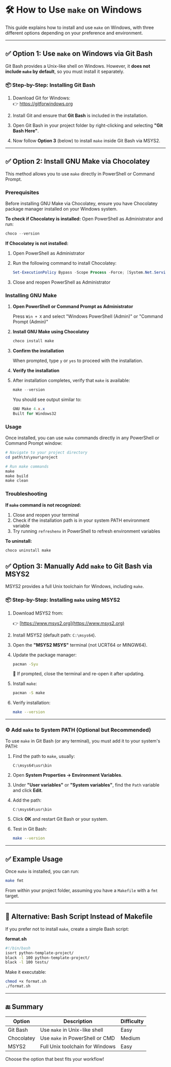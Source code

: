# 🛠️ How to Use `make` on Windows

This guide explains how to install and use `make` on Windows, with three different options depending on your preference and environment.

---

## ✅ Option 1: Use `make` on Windows via Git Bash

Git Bash provides a Unix-like shell on Windows. However, it **does not include `make` by default**, so you must install it separately.

### 📦 Step-by-Step: Installing Git Bash

1. Download Git for Windows:  
   👉 https://gitforwindows.org

2. Install Git and ensure that **Git Bash** is included in the installation.

3. Open Git Bash in your project folder by right-clicking and selecting **"Git Bash Here"**.

4. Now follow **Option 3** (below) to install `make` inside Git Bash via MSYS2.

---

## ✅ Option 2: Install GNU Make via Chocolatey

This method allows you to use `make` directly in PowerShell or Command Prompt.

### Prerequisites

Before installing GNU Make via Chocolatey, ensure you have Chocolatey package manager installed on your Windows system.

**To check if Chocolatey is installed:**
Open PowerShell as Administrator and run:
```powershell
choco --version
```

**If Chocolatey is not installed:**

1. Open PowerShell as Administrator
2. Run the following command to install Chocolatey:

    ```powershell
    Set-ExecutionPolicy Bypass -Scope Process -Force; [System.Net.ServicePointManager]::SecurityProtocol = [System.Net.ServicePointManager]::SecurityProtocol -bor 3072; iex ((New-Object System.Net.WebClient).DownloadString('https://community.chocolatey.org/install.ps1'))
    ```
   
3. Close and reopen PowerShell as Administrator

### Installing GNU Make

1. **Open PowerShell or Command Prompt as Administrator**

    Press `Win + X` and select "Windows PowerShell (Admin)" or "Command Prompt (Admin)"

2. **Install GNU Make using Chocolatey**

    ```powershell
    choco install make
    ```

3. **Confirm the installation**

    When prompted, type `y` or `yes` to proceed with the installation.

4. **Verify the installation**

5. After installation completes, verify that `make` is available:

    ```powershell
    make --version
    ```
   
    You should see output similar to:

    ```powershell
    GNU Make 4.x.x
    Built for Windows32
    ```

### Usage

Once installed, you can use `make` commands directly in any PowerShell or Command Prompt window:

```powershell
# Navigate to your project directory
cd path\to\your\project

# Run make commands
make
make build
make clean
```

### Troubleshooting

**If `make` command is not recognized:**
1. Close and reopen your terminal
2. Check if the installation path is in your system PATH environment variable
3. Try running `refreshenv` in PowerShell to refresh environment variables

**To uninstall:**
```powershell
choco uninstall make
```


## ✅ Option 3: Manually Add `make` to Git Bash via MSYS2

MSYS2 provides a full Unix toolchain for Windows, including `make`.

### 📦 Step-by-Step: Installing `make` using MSYS2

1. Download MSYS2 from:

    👉 [https://www.msys2.org](https://www.msys2.org)

2. Install MSYS2 (default path: `C:\msys64`).

3. Open the **"MSYS2 MSYS"** terminal (not UCRT64 or MINGW64).

4. Update the package manager:

    ```bash
    pacman -Syu
    ```

    📝 If prompted, close the terminal and re-open it after updating.

5. Install `make`:

    ```bash
    pacman -S make
    ```

6. Verify installation:

    ```bash
    make --version
    ```

---

### ⚙️ Add `make` to System PATH (Optional but Recommended)

To use `make` in Git Bash (or any terminal), you must add it to your system's PATH:

1. Find the path to `make`, usually:

    ```
    C:\msys64\usr\bin
    ```

2. Open **System Properties → Environment Variables**.

3. Under **"User variables"** or **"System variables"**, find the `Path` variable and click **Edit**.

4. Add the path:

    ```
    C:\msys64\usr\bin
    ```

5. Click **OK** and restart Git Bash or your system.

6. Test in Git Bash:

    ```bash
    make --version
    ```

---

## ✅ Example Usage

Once `make` is installed, you can run:

```bash
make fmt
```

From within your project folder, assuming you have a `Makefile` with a `fmt` target.

---

## 📝 Alternative: Bash Script Instead of Makefile

If you prefer not to install `make`, create a simple Bash script:

**format.sh**

```bash
#!/bin/bash
isort python-template-project/
black -l 100 python-template-project/
black -l 100 tests/
```

Make it executable:

```bash
chmod +x format.sh
./format.sh
```

---

## 🔚 Summary

| Option     | Description                     | Difficulty |
| ---------- | ------------------------------- |------------|
| Git Bash   | Use `make` in Unix-like shell   | Easy       |
| Chocolatey | Use `make` in PowerShell or CMD | Medium     |
| MSYS2      | Full Unix toolchain for Windows | Easy       |

Choose the option that best fits your workflow!
